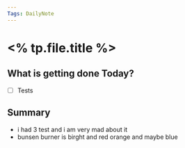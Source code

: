 ```yaml
---
Tags: DailyNote 
---
```



# <% tp.file.title %>
## What is getting done Today?
- [ ] Tests

## Summary
-  i had 3 test and i am very mad about it
- bunsen burner is birght and red orange and maybe blue